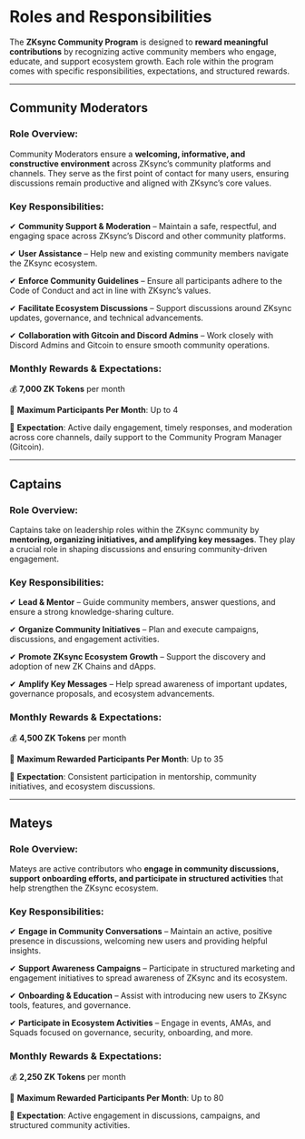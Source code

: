 # Roles and Responsibilities

The **ZKsync Community Program** is designed to **reward meaningful contributions** by recognizing active community members who engage, educate, and support ecosystem growth. Each role within the program comes with specific responsibilities, expectations, and structured rewards.

***

## Community Moderators

### Role Overview:

Community Moderators ensure a **welcoming, informative, and constructive environment** across ZKsync’s community platforms and channels. They serve as the first point of contact for many users, ensuring discussions remain productive and aligned with ZKsync’s core values.

### Key Responsibilities:

✔ **Community Support & Moderation** – Maintain a safe, respectful, and engaging space across ZKsync’s Discord and other community platforms.

✔ **User Assistance** – Help new and existing community members navigate the ZKsync ecosystem.

✔ **Enforce Community Guidelines** – Ensure all participants adhere to the Code of Conduct and act in line with ZKsync’s values.

✔ **Facilitate Ecosystem Discussions** – Support discussions around ZKsync updates, governance, and technical advancements.

✔ **Collaboration with Gitcoin and Discord Admins** – Work closely with Discord Admins and Gitcoin to ensure smooth community operations.

### Monthly Rewards & Expectations:

💰 **7,000 ZK Tokens** per month

📌 **Maximum Participants Per Month**: Up to 4

🔹 **Expectation**: Active daily engagement, timely responses, and moderation across core channels, daily support to the Community Program Manager (Gitcoin).

***

## Captains

### Role Overview:

Captains take on leadership roles within the ZKsync community by **mentoring, organizing initiatives, and amplifying key messages**. They play a crucial role in shaping discussions and ensuring community-driven engagement.

### Key Responsibilities:

✔ **Lead & Mentor** – Guide community members, answer questions, and ensure a strong knowledge-sharing culture.

✔ **Organize Community Initiatives** – Plan and execute campaigns, discussions, and engagement activities.

✔ **Promote ZKsync Ecosystem Growth** – Support the discovery and adoption of new ZK Chains and dApps.

✔ **Amplify Key Messages** – Help spread awareness of important updates, governance proposals, and ecosystem advancements.

### Monthly Rewards & Expectations:

💰 **4,500 ZK Tokens** per month

📌 **Maximum Rewarded Participants Per Month**: Up to 35

🔹 **Expectation**: Consistent participation in mentorship, community initiatives, and ecosystem discussions.

***

## Mateys

### Role Overview:

Mateys are active contributors who **engage in community discussions, support onboarding efforts, and participate in structured activities** that help strengthen the ZKsync ecosystem.

### Key Responsibilities:

✔ **Engage in Community Conversations** – Maintain an active, positive presence in discussions, welcoming new users and providing helpful insights.

✔ **Support Awareness Campaigns** – Participate in structured marketing and engagement initiatives to spread awareness of ZKsync and its ecosystem.

✔ **Onboarding & Education** – Assist with introducing new users to ZKsync tools, features, and governance.

✔ **Participate in Ecosystem Activities** – Engage in events, AMAs, and Squads focused on governance, security, onboarding, and more.

### Monthly Rewards & Expectations:

💰 **2,250 ZK Tokens** per month

📌 **Maximum Rewarded Participants Per Month**: Up to 80

🔹 **Expectation**: Active engagement in discussions, campaigns, and structured community activities.
